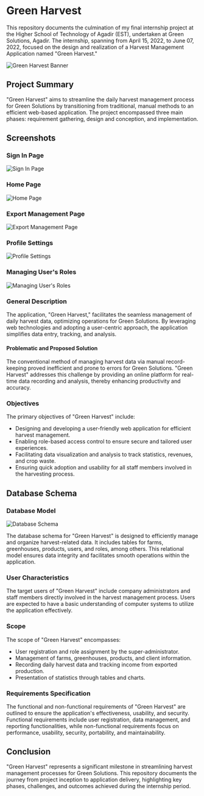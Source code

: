 # Green Harvest

This repository documents the culmination of my final internship project at the Higher School of Technology of Agadir (EST), undertaken at Green Solutions, Agadir. The internship, spanning from April 15, 2022, to June 07, 2022, focused on the design and realization of a Harvest Management Application named "Green Harvest."

![Green Harvest Banner](public/images/banner_github.png)

## Project Summary
"Green Harvest" aims to streamline the daily harvest management process for Green Solutions by transitioning from traditional, manual methods to an efficient web-based application. The project encompassed three main phases: requirement gathering, design and conception, and implementation.

## Screenshots

### Sign In Page
![Sign In Page](public/images/login.PNG)

### Home Page
![Home Page](public/images/Green-Harvest-Acceuil.png)

### Export Management Page
![Export Management Page](public/images/Green-Harvest-Export.png)

### Profile Settings
![Profile Settings](public/images/Green-Harvest-Profile.png)

### Managing User's Roles
![Managing User's Roles](public/images/Green-Harvest-Roles.png)

### General Description
The application, "Green Harvest," facilitates the seamless management of daily harvest data, optimizing operations for Green Solutions. By leveraging web technologies and adopting a user-centric approach, the application simplifies data entry, tracking, and analysis.

#### Problematic and Proposed Solution
The conventional method of managing harvest data via manual record-keeping proved inefficient and prone to errors for Green Solutions. "Green Harvest" addresses this challenge by providing an online platform for real-time data recording and analysis, thereby enhancing productivity and accuracy.

### Objectives
The primary objectives of "Green Harvest" include:
- Designing and developing a user-friendly web application for efficient harvest management.
- Enabling role-based access control to ensure secure and tailored user experiences.
- Facilitating data visualization and analysis to track statistics, revenues, and crop waste.
- Ensuring quick adoption and usability for all staff members involved in the harvesting process.

## Database Schema

### Database Model
![Database Schema](public/images/green_DB.png)

The database schema for "Green Harvest" is designed to efficiently manage and organize harvest-related data. It includes tables for farms, greenhouses, products, users, and roles, among others. This relational model ensures data integrity and facilitates smooth operations within the application.

### User Characteristics
The target users of "Green Harvest" include company administrators and staff members directly involved in the harvest management process. Users are expected to have a basic understanding of computer systems to utilize the application effectively.

### Scope
The scope of "Green Harvest" encompasses:
- User registration and role assignment by the super-administrator.
- Management of farms, greenhouses, products, and client information.
- Recording daily harvest data and tracking income from exported production.
- Presentation of statistics through tables and charts.

### Requirements Specification
The functional and non-functional requirements of "Green Harvest" are outlined to ensure the application's effectiveness, usability, and security. Functional requirements include user registration, data management, and reporting functionalities, while non-functional requirements focus on performance, usability, security, portability, and maintainability.

## Conclusion
"Green Harvest" represents a significant milestone in streamlining harvest management processes for Green Solutions. This repository documents the journey from project inception to application delivery, highlighting key phases, challenges, and outcomes achieved during the internship period.

